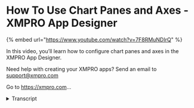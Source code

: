 # How To Use Chart Panes and Axes - XMPRO App Designer
{% embed url="https://www.youtube.com/watch?v=7F8RMuNDIrQ" %}



In this video, you’ll learn how to configure chart panes and axes in the XMPRO App Designer.

Need help with creating your XMPRO apps? Send an email to support@xmpro.com

Go to https://xmpro.com...
<details>
<summary>Transcript</summary>In this video, you’ll learn how to configure chart panes and axes in the XMPRO App Designer.

Need help with creating your XMPRO apps? Send an email to support@xmpro.com

Go to https://xmpro.com...
hi and welcome to another training video

from xm pro

this is an advanced video on how to use

the chart

specifically around panes and axes

if you haven't already gone through the

video on how to use the chart i would

recommend going through that first as

this one makes sense without it

so i have here a chart with a couple of

series

the problem with this chart is that

one of the series has values that are in

the thousands and the other has a series

that

its values are in the ones so you can't

really see enough detail

how we're going to fix this is we're

going to add another axis

to add an axis go to the axis section

and then press

plus on the y-axis we can add

wattage and we can leave all of these

we'll get back to these later

then we can go into the series in under

data

and change the y-axis

from default to wattage

and now we can see how this looks

we have two axes on the left one is the

wattage and one

is the default axis however

it's difficult to tell which is which

so what we can do with that

is change position of the wattage axis

to right

and that will move the wattage axis onto

the right side

so now we have an axis on the left and

axis on the right

but we're still not quite sure which is

which

so for these axes we can we can give

them a title

and then we can see which axis is which

so we have motor vibration on the left

and wattage on the right some other

options that can come in useful

are line color which changes the

color of the axis line if i change this

to red

then we'll be able to see it when i

launch display grid

grid lines if i uncheck this then the

horizontal gridlines will disappear

gridline color again i'll change this to

pink just so we can see what it looks

like

then we have label format so this is for

the numbers

and you can add either

a preset so thousands for instance

although this is the default so i'm

going to change it to

percent or you can add

your own format

using the format here i won't go into

detail in this bit

in this video you can change the label

color

so i'm going to change this to green you

can change the range start and end

so for this i'll say 0 for the range

start and 10

for the range end and you can change the

tick interval so this is the

lines between each so i'm going to

change this to

2.

now we can save and launch and we'll see

the settings here so

the axis color was red the labels were

green

percentage is applying now so 1 becomes

100

2 becomes 200 etc

and the grid lines are pink of course

you wouldn't do this to an actual grid

you would probably do something much

more beautiful

let's say we wanted to add another pane

so i'm going to add another two series

in here

and i want to put them on a different

pane to add another pane

we can go in appearance and then scroll

down to panes

and then click plus to add another one

so i've added another pane let's go into

the new series that i've added and

change the pane to those so we have

pain second pain and then

again for the pressure pain second pane

let's save and launch

as you can see there are now two panes

we have the first pane

with the originals so we've got the

wattage

and the motor vibration and the two axes

are on this pane

because we only have series on this pane

that use this

wattage axis and on the second pane we

don't have

any series that uses the wattage axis so

it won't be

applied this has been how to use panes

and axes

on the chart
</details>